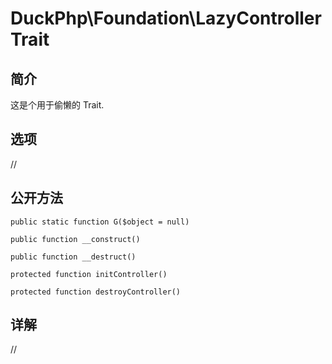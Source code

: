 # DuckPhp\Foundation\LazyControllerTrait

## 简介
这是个用于偷懒的 Trait.

## 选项
//
## 公开方法
    public static function G($object = null)

    public function __construct()

    public function __destruct()

    protected function initController()

    protected function destroyController()

## 详解
//


